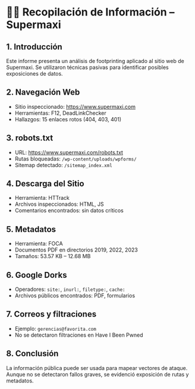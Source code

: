 # 🕵️‍♀️ Recopilación de Información – Supermaxi

## 1. Introducción

Este informe presenta un análisis de footprinting aplicado al sitio web de Supermaxi. Se utilizaron técnicas pasivas para identificar posibles exposiciones de datos.

## 2. Navegación Web

- Sitio inspeccionado: https://www.supermaxi.com  
- Herramientas: F12, DeadLinkChecker  
- Hallazgos: 15 enlaces rotos (404, 403, 401)

## 3. robots.txt

- URL: https://www.supermaxi.com/robots.txt  
- Rutas bloqueadas: `/wp-content/uploads/wpforms/`  
- Sitemap detectado: `/sitemap_index.xml`

## 4. Descarga del Sitio

- Herramienta: HTTrack  
- Archivos inspeccionados: HTML, JS  
- Comentarios encontrados: sin datos críticos

## 5. Metadatos

- Herramienta: FOCA  
- Documentos PDF en directorios 2019, 2022, 2023  
- Tamaños: 53.57 KB – 12.68 MB
## 6. Google Dorks

- Operadores: `site:`, `inurl:`, `filetype:`, `cache:`  
- Archivos públicos encontrados: PDF, formularios

## 7. Correos y filtraciones

- Ejemplo: `gerencias@favorita.com`  
- No se detectaron filtraciones en Have I Been Pwned

## 8. Conclusión

La información pública puede ser usada para mapear vectores de ataque. Aunque no se detectaron fallos graves, se evidenció exposición de rutas y metadatos.
